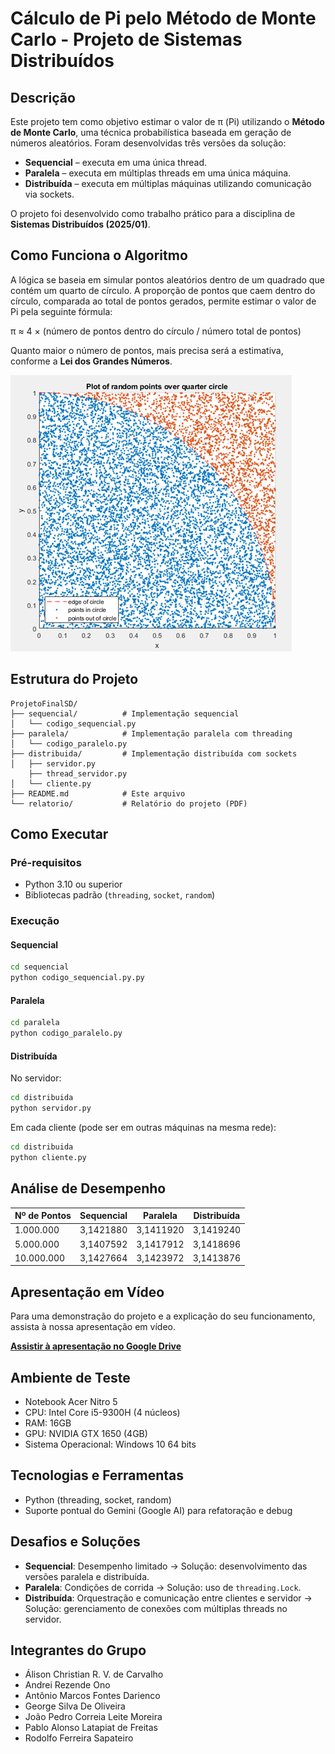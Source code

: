 # Cálculo de Pi pelo Método de Monte Carlo - Projeto de Sistemas Distribuídos

## Descrição

Este projeto tem como objetivo estimar o valor de π (Pi) utilizando o **Método de Monte Carlo**, uma técnica probabilística baseada em geração de números aleatórios. Foram desenvolvidas três versões da solução:

- **Sequencial** – executa em uma única thread.
- **Paralela** – executa em múltiplas threads em uma única máquina.
- **Distribuída** – executa em múltiplas máquinas utilizando comunicação via sockets.

O projeto foi desenvolvido como trabalho prático para a disciplina de **Sistemas Distribuídos (2025/01)**.

## Como Funciona o Algoritmo

A lógica se baseia em simular pontos aleatórios dentro de um quadrado que contém um quarto de círculo. A proporção de pontos que caem dentro do círculo, comparada ao total de pontos gerados, permite estimar o valor de Pi pela seguinte fórmula:

π ≈ 4 × (número de pontos dentro do círculo / número total de pontos)

Quanto maior o número de pontos, mais precisa será a estimativa, conforme a **Lei dos Grandes Números**.

![MonteCarlo](imagens/montecarlo_grafico.png)

## Estrutura do Projeto

```
ProjetoFinalSD/
├── sequencial/          # Implementação sequencial
│   └── codigo_sequencial.py
├── paralela/            # Implementação paralela com threading
│   └── codigo_paralelo.py
├── distribuida/         # Implementação distribuída com sockets
│   ├── servidor.py
    ├── thread_servidor.py
│   └── cliente.py
├── README.md            # Este arquivo
└── relatorio/           # Relatório do projeto (PDF)
```

## Como Executar

### Pré-requisitos

- Python 3.10 ou superior
- Bibliotecas padrão (`threading`, `socket`, `random`)

### Execução

#### Sequencial

```bash
cd sequencial
python codigo_sequencial.py.py
```

#### Paralela

```bash
cd paralela
python codigo_paralelo.py
```

#### Distribuída

No servidor:

```bash
cd distribuida
python servidor.py
```

Em cada cliente (pode ser em outras máquinas na mesma rede):

```bash
cd distribuida
python cliente.py
```

## Análise de Desempenho

| Nº de Pontos | Sequencial | Paralela | Distribuída |
|---------------|------------|----------|--------------|
| 1.000.000     | 3,1421880  | 3,1411920| 3,1419240    |
| 5.000.000     | 3,1407592  | 3,1417912| 3,1418696    |
| 10.000.000    | 3,1427664  | 3,1423972| 3,1413876    |

## Apresentação em Vídeo

Para uma demonstração do projeto e a explicação do seu funcionamento, assista à nossa apresentação em vídeo.

**[Assistir à apresentação no Google Drive](https://drive.google.com/drive/folders/1kveuLLAwwzj_b4YPcV9vGgfxCBfTvntj)**

## Ambiente de Teste

- Notebook Acer Nitro 5  
- CPU: Intel Core i5-9300H (4 núcleos)  
- RAM: 16GB  
- GPU: NVIDIA GTX 1650 (4GB)  
- Sistema Operacional: Windows 10 64 bits  

## Tecnologias e Ferramentas

- Python (threading, socket, random)
- Suporte pontual do Gemini (Google AI) para refatoração e debug

## Desafios e Soluções

- **Sequencial**: Desempenho limitado → Solução: desenvolvimento das versões paralela e distribuída.
- **Paralela**: Condições de corrida → Solução: uso de `threading.Lock`.
- **Distribuída**: Orquestração e comunicação entre clientes e servidor → Solução: gerenciamento de conexões com múltiplas threads no servidor.

## Integrantes do Grupo

- Álison Christian R. V. de Carvalho  
- Andrei Rezende Ono  
- Antônio Marcos Fontes Darienco  
- George Silva De Oliveira  
- João Pedro Correia Leite Moreira  
- Pablo Alonso Latapiat de Freitas  
- Rodolfo Ferreira Sapateiro
